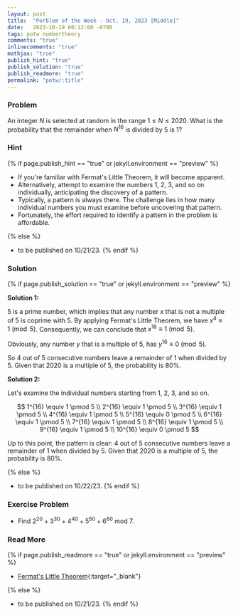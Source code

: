 ```yaml
---
layout: post
title:  "Porblem of the Week - Oct. 19, 2023 [Middle]"
date:   2023-10-19 00:12:00 -0700
tags: potw numbertheory
comments: "true"
inlinecomments: "true"
mathjax: "true"
publish_hint: "true"
publish_solution: "true"
publish_readmore: "true"
permalink: "potw/:title"
---
```

### Problem

An integer $N$ is selected at random in the range $1 \leq N \leq 2020$. What is the probability that the remainder when $N^{16}$ is divided by $5$ is $1$?

<!--more-->

### Hint
{% if page.publish_hint == "true" or jekyll.environment == "preview" %}

- If you're familiar with Fermat's Little Theorem, it will become apparent.
- Alternatively, attempt to examine the numbers 1, 2, 3, and so on individually, anticipating the discovery of a pattern.
- Typically, a pattern is always there. The challenge lies in how many individual numbers you must examine before uncovering that pattern.
- Fortunately, the effort required to identify a pattern in the problem is affordable.

{% else %}
- to be published on 10/21/23.
{% endif %}

### Solution
{% if page.publish_solution == "true" or jekyll.environment == "preview" %}

**Solution 1:**

$5$ is a prime number, which implies that any number $x$ that is not a multiple of $5$ is coprime with $5$. By applying Fermat's Little Theorem, we have $x^4 \equiv 1 \pmod 5$. Consequently, we can conclude that $x^{16} \equiv 1 \pmod 5$.

Obviously, any number $y$ that is a multiple of $5$, has $y^{16} \equiv 0 \pmod 5$.

So $4$ out of $5$ consecutive numbers leave a remainder of $1$ when divided by $5$. Given that $2020$ is a multiple of $5$, the probability is $80\%$.

**Solution 2:**

Let's examine the individual numbers starting from 1, 2, 3, and so on.

$$
1^{16} \equiv 1 \pmod 5 \\
2^{16} \equiv 1 \pmod 5 \\
3^{16} \equiv 1 \pmod 5 \\
4^{16} \equiv 1 \pmod 5 \\
5^{16} \equiv 0 \pmod 5 \\
6^{16} \equiv 1 \pmod 5 \\
7^{16} \equiv 1 \pmod 5 \\
8^{16} \equiv 1 \pmod 5 \\
9^{16} \equiv 1 \pmod 5 \\
10^{16} \equiv 0 \pmod 5
$$

Up to this point, the pattern is clear: $4$ out of $5$ consecutive numbers leave a remainder of $1$ when divided by $5$. Given that $2020$ is a multiple of $5$, the probability is $80\%$.

{% else %}
- to be published on 10/22/23.
{% endif %}

### Exercise Problem
- Find $2^{20} + 3^{30} + 4^{40} + 5^{50} + 6^{60}$ mod $7$.

### Read More
{% if page.publish_readmore == "true" or jekyll.environment == "preview" %}

- [Fermat's Little Theorem](https://artofproblemsolving.com/wiki/index.php/Fermat%27s_Little_Theorem#Problems){:target="_blank"}

{% else %}
- to be published on 10/21/23.
{% endif %}
